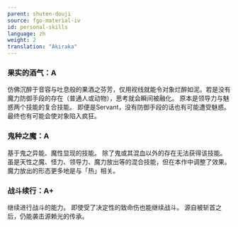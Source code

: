 ```yaml
---
parent: shuten-douji
source: fgo-material-iv
id: personal-skills
language: zh
weight: 2
translation: "Akiraka"
---
```


### 果实的酒气：A

仿佛沉醉于音容与吐息般的果酒之芬芳，仅用视线就能令对象烂醉如泥。若是没有魔力防御手段的存在（普通人或动物），思考就会瞬间被融化。
原本是领导力与魅惑两个技能的复合技能。
即便是Servant，没有防御手段的话也有可能遭受魅惑。
最终也有可能会使对象陷入疯狂。

### 鬼种之魔：A

基于鬼之异能、魔性显现的技能。
除了鬼或其混血以外的存在无法获得该技能。
虽是天性之魔、怪力、领导力、魔力放出等的混合技能，但在本作中调整了效果。
魔力放出的形态更多地是与「热」相关。

### 战斗续行：A+

继续进行战斗的能力。
即使受了决定性的致命伤也能继续战斗。
源自被斩首之后，仍能袭击源赖光的传承。
